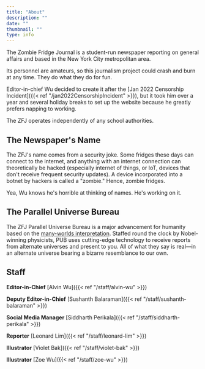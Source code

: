 ```yaml
---
title: "About"
description: ""
date: ""
thumbnail: ""
type: info
---
```


The Zombie Fridge Journal is a student-run newspaper reporting on general affairs and based in the New York City metropolitan area. 

Its personnel are amateurs, so this journalism project could crash and burn at any time. They do what they do for fun.

Editor-in-chief Wu decided to create it after the [Jan 2022 Censorship Incident]({{< ref "/jan2022CensorshipIncident" >}}), but it took him over a year and several holiday breaks to set up the website because he greatly prefers napping to working.

The ZFJ operates independently of any school authorities.

## The Newspaper's Name

The ZFJ's name comes from a security joke. Some fridges these days can connect to the internet, and anything with an internet connection can theoretically be hacked (especially internet of things, or IoT, devices that don't receive frequent security updates). A device incorporated into a botnet by hackers is called a "zombie." Hence, zombie fridges. 

Yea, Wu knows he's horrible at thinking of names. He's working on it. 

## The Parallel Universe Bureau

The ZFJ Parallel Universe Bureau is a major advancement for humanity based on the [many-worlds interpretation](https://en.wikipedia.org/wiki/Many-worlds_interpretation). Staffed round the clock by Nobel-winning physicists, PUB uses cutting-edge technology to receive reports from alternate universes and present to you. All of what they say is real—in an alternate universe bearing a bizarre resemblance to our own.

## Staff 

**Editor-in-Chief** [Alvin Wu]({{< ref "/staff/alvin-wu" >}})

**Deputy Editor-in-Chief** [Sushanth Balaraman]({{< ref "/staff/sushanth-balaraman" >}})

**Social Media Manager** [Siddharth Perikala]({{< ref "/staff/siddharth-perikala" >}})

**Reporter** [Leonard Lim]({{< ref "/staff/leonard-lim" >}})

**Illustrator** [Violet Bak]({{< ref "/staff/violet-bak" >}})

**Illustrator** [Zoe Wu]({{< ref "/staff/zoe-wu" >}})
